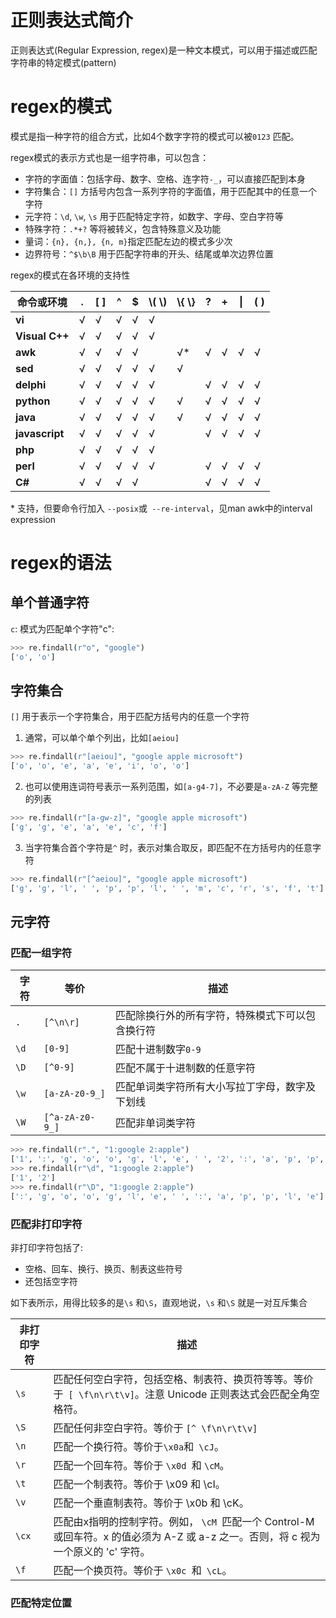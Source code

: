 # 正则表达式简介

正则表达式(Regular Expression, regex)是一种文本模式，可以用于描述或匹配字符串的特定模式(pattern)

# regex的模式

模式是指一种字符的组合方式，比如4个数字字符的模式可以被`0123` 匹配。

regex模式的表示方式也是一组字符串，可以包含：
- 字符的字面值：包括字母、数字、空格、连字符`-_`，可以直接匹配到本身
- 字符集合：`[]` 方括号内包含一系列字符的字面值，用于匹配其中的任意一个字符
- 元字符：`\d`, `\w`, `\s` 用于匹配特定字符，如数字、字母、空白字符等
- 特殊字符：`.*+?` 等将被转义，包含特殊意义及功能
- 量词：`{n}, {n,}, {n, m}`指定匹配左边的模式多少次
- 边界符号：`^$\b\B` 用于匹配字符串的开头、结尾或单次边界位置

regex的模式在各环境的支持性

| **命令或环境**      | **.** | **[ ]** | **^** | **$** | **\\( \\)** | **\\{ \\}** | **?** | **+** | **\|** | **( )** |
| -------------- | ----- | ------- | ----- | ----- | ----------- | ----------- | ----- | ----- | ------ | ------- |
| **vi**         | √     | √       | √     | √     | √           |             |       |       |        |         |
| **Visual C++** | √     | √       | √     | √     | √           |             |       |       |        |         |
| **awk**        | √     | √       | √     | √     |             | √*          | √     | √     | √      | √       |
| **sed**        | √     | √       | √     | √     | √           | √           |       |       |        |         |
| **delphi**     | √     | √       | √     | √     | √           |             | √     | √     | √      | √       |
| **python**     | √     | √       | √     | √     | √           | √           | √     | √     | √      | √       |
| **java**       | √     | √       | √     | √     | √           | √           | √     | √     | √      | √       |
| **javascript** | √     | √       | √     | √     | √           |             | √     | √     | √      | √       |
| **php**        | √     | √       | √     | √     | √           |             |       |       |        |         |
| **perl**       | √     | √       | √     | √     | √           |             | √     | √     | √      | √       |
| **C#**         | √     | √       | √     | √     |             |             | √     | √     | √      | √       |
\* 支持，但要命令行加入 `--posix`或` --re-interval`，见man awk中的interval expression

# regex的语法

## 单个普通字符

`c`: 模式为匹配单个字符"c":
```python
>>> re.findall(r"o", "google")
['o', 'o']
```

## 字符集合

`[]` 用于表示一个字符集合，用于匹配方括号内的任意一个字符
1.  通常，可以单个单个列出，比如`[aeiou]`
```python
>>> re.findall(r"[aeiou]", "google apple microsoft")
['o', 'o', 'e', 'a', 'e', 'i', 'o', 'o']
```
2. 也可以使用连词符号表示一系列范围，如`[a-g4-7]`，不必要是`a-zA-Z` 等完整的列表
```python
>>> re.findall(r"[a-gw-z]", "google apple microsoft")
['g', 'g', 'e', 'a', 'e', 'c', 'f']
```
3. 当字符集合首个字符是`^` 时，表示对集合取反，即匹配不在方括号内的任意字符
```python
>>> re.findall(r"[^aeiou]", "google apple microsoft")
['g', 'g', 'l', ' ', 'p', 'p', 'l', ' ', 'm', 'c', 'r', 's', 'f', 't']
```

## 元字符

### 匹配一组字符

| 字符   | 等价              | 描述                       |
| ---- | --------------- | ------------------------ |
| `.`  | `[^\n\r]`       | 匹配除换行外的所有字符，特殊模式下可以包含换行符 |
| `\d` | `[0-9]`         | 匹配十进制数字`0-9`             |
| `\D` | `[^0-9]`        | 匹配不属于十进制数的任意字符           |
| `\w` | `[a-zA-z0-9_]`  | 匹配单词类字符所有大小写拉丁字母，数字及下划线  |
| `\W` | `[^a-zA-z0-9_]` | 匹配非单词类字符                 |
```python
>>> re.findall(r".", "1:google 2:apple")
['1', ':', 'g', 'o', 'o', 'g', 'l', 'e', ' ', '2', ':', 'a', 'p', 'p', 'l', 'e']
>>> re.findall(r"\d", "1:google 2:apple")
['1', '2']
>>> re.findall(r"\D", "1:google 2:apple")
[':', 'g', 'o', 'o', 'g', 'l', 'e', ' ', ':', 'a', 'p', 'p', 'l', 'e']
```

### 匹配非打印字符

非打印字符包括了:
- 空格、回车、换行、换页、制表这些符号
- 还包括空字符

如下表所示，用得比较多的是`\s` 和`\S`，直观地说，`\s` 和`\S` 就是一对互斥集合

| 非打印字符 | 描述                                                                                    |
| ----- | ------------------------------------------------------------------------------------- |
| `\s`  | 匹配任何空白字符，包括空格、制表符、换页符等等。等价于` [ \f\n\r\t\v]`。注意 Unicode 正则表达式会匹配全角空格符。                 |
| `\S`  | 匹配任何非空白字符。等价于 `[^ \f\n\r\t\v]`                                                        |
| `\n`  | 匹配一个换行符。等价于` \x0a `和` \cJ`。                                                           |
| `\r`  | 匹配一个回车符。等价于 `\x0d `和 `\cM`。                                                           |
| `\t`  | 匹配一个制表符。等价于 \x09 和 \cI。                                                               |
| `\v`  | 匹配一个垂直制表符。等价于 \x0b 和 \cK。                                                             |
| `\cx` | 匹配由x指明的控制字符。例如， `\cM `匹配一个 Control-M 或回车符。x 的值必须为 A-Z 或 a-z 之一。否则，将 c 视为一个原义的 'c' 字符。 |
| `\f`  | 匹配一个换页符。等价于 `\x0c `和` \cL`。                                                           |

### 匹配特定位置